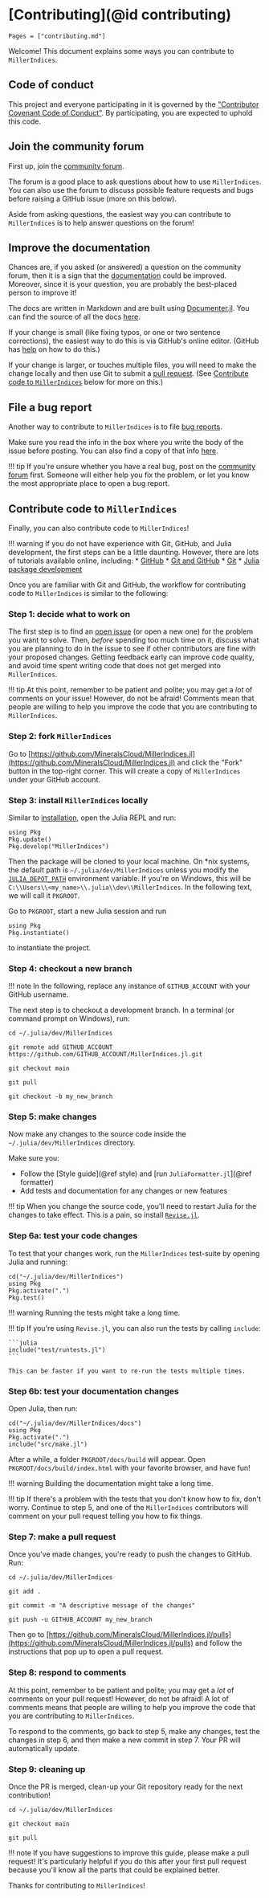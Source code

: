 # [Contributing](@id contributing)

```@contents
Pages = ["contributing.md"]
```

Welcome! This document explains some ways you can contribute to `MillerIndices`.

## Code of conduct

This project and everyone participating in it is governed by the
["Contributor Covenant Code of Conduct"](https://github.com/MineralsCloud/.github/blob/main/CODE_OF_CONDUCT.md).
By participating, you are expected to uphold this code.

## Join the community forum

First up, join the [community forum](https://github.com/MineralsCloud/MillerIndices.jl/discussions).

The forum is a good place to ask questions about how to use `MillerIndices`. You can also
use the forum to discuss possible feature requests and bugs before raising a
GitHub issue (more on this below).

Aside from asking questions, the easiest way you can contribute to `MillerIndices` is to
help answer questions on the forum!

## Improve the documentation

Chances are, if you asked (or answered) a question on the community forum, then
it is a sign that the [documentation](https://MineralsCloud.github.io/MillerIndices.jl/dev/) could be
improved. Moreover, since it is your question, you are probably the best-placed
person to improve it!

The docs are written in Markdown and are built using
[Documenter.jl](https://github.com/JuliaDocs/Documenter.jl).
You can find the source of all the docs
[here](https://github.com/MineralsCloud/MillerIndices.jl/tree/main/docs).

If your change is small (like fixing typos, or one or two sentence corrections),
the easiest way to do this is via GitHub's online editor. (GitHub has
[help](https://help.github.com/articles/editing-files-in-another-user-s-repository/)
on how to do this.)

If your change is larger, or touches multiple files, you will need to make the
change locally and then use Git to submit a
[pull request](https://docs.github.com/en/pull-requests/collaborating-with-pull-requests/proposing-changes-to-your-work-with-pull-requests/about-pull-requests).
(See [Contribute code to `MillerIndices`](@ref) below for more on this.)

## File a bug report

Another way to contribute to `MillerIndices` is to file
[bug reports](https://github.com/MineralsCloud/MillerIndices.jl/issues/new?template=bug_report.md).

Make sure you read the info in the box where you write the body of the issue
before posting. You can also find a copy of that info
[here](https://github.com/MineralsCloud/MillerIndices.jl/blob/main/.github/ISSUE_TEMPLATE/bug_report.md).

!!! tip
    If you're unsure whether you have a real bug, post on the
    [community forum](https://github.com/MineralsCloud/MillerIndices.jl/discussions)
    first. Someone will either help you fix the problem, or let you know the
    most appropriate place to open a bug report.

## Contribute code to `MillerIndices`

Finally, you can also contribute code to `MillerIndices`!

!!! warning
    If you do not have experience with Git, GitHub, and Julia development, the
    first steps can be a little daunting. However, there are lots of tutorials
    available online, including:
    * [GitHub](https://guides.github.com/activities/hello-world/)
    * [Git and GitHub](https://try.github.io/)
    * [Git](https://git-scm.com/book/en/v2)
    * [Julia package development](https://docs.julialang.org/en/v1/stdlib/Pkg/#Developing-packages-1)

Once you are familiar with Git and GitHub, the workflow for contributing code to
`MillerIndices` is similar to the following:

### Step 1: decide what to work on

The first step is to find an [open issue](https://github.com/MineralsCloud/MillerIndices.jl/issues)
(or open a new one) for the problem you want to solve. Then, _before_ spending
too much time on it, discuss what you are planning to do in the issue to see if
other contributors are fine with your proposed changes. Getting feedback early can
improve code quality, and avoid time spent writing code that does not get merged into
`MillerIndices`.

!!! tip
    At this point, remember to be patient and polite; you may get a _lot_ of
    comments on your issue! However, do not be afraid! Comments mean that people are
    willing to help you improve the code that you are contributing to `MillerIndices`.

### Step 2: fork `MillerIndices`

Go to [https://github.com/MineralsCloud/MillerIndices.jl](https://github.com/MineralsCloud/MillerIndices.jl)
and click the "Fork" button in the top-right corner. This will create a copy of
`MillerIndices` under your GitHub account.

### Step 3: install `MillerIndices` locally

Similar to [installation](@ref), open the Julia REPL and run:

```@repl
using Pkg
Pkg.update()
Pkg.develop("MillerIndices")
```

Then the package will be cloned to your local machine. On *nix systems, the default path is
`~/.julia/dev/MillerIndices` unless you modify the
[`JULIA_DEPOT_PATH`](http://docs.julialang.org/en/v1/manual/environment-variables/#JULIA_DEPOT_PATH-1)
environment variable. If you're on
Windows, this will be `C:\\Users\\<my_name>\\.julia\\dev\\MillerIndices`.
In the following text, we will call it `PKGROOT`.

Go to `PKGROOT`, start a new Julia session and run

```@repl
using Pkg
Pkg.instantiate()
```

to instantiate the project.

### Step 4: checkout a new branch

!!! note
    In the following, replace any instance of `GITHUB_ACCOUNT` with your GitHub
    username.

The next step is to checkout a development branch. In a terminal (or command
prompt on Windows), run:

```shell
cd ~/.julia/dev/MillerIndices

git remote add GITHUB_ACCOUNT https://github.com/GITHUB_ACCOUNT/MillerIndices.jl.git

git checkout main

git pull

git checkout -b my_new_branch
```

### Step 5: make changes

Now make any changes to the source code inside the `~/.julia/dev/MillerIndices`
directory.

Make sure you:

* Follow the [Style guide](@ref style) and [run `JuliaFormatter.jl`](@ref formatter)
* Add tests and documentation for any changes or new features

!!! tip
    When you change the source code, you'll need to restart Julia for the
    changes to take effect. This is a pain, so install
    [`Revise.jl`](https://github.com/timholy/Revise.jl).

### Step 6a: test your code changes

To test that your changes work, run the `MillerIndices` test-suite by opening Julia and
running:

```@repl
cd("~/.julia/dev/MillerIndices")
using Pkg
Pkg.activate(".")
Pkg.test()
```

!!! warning
    Running the tests might take a long time.

!!! tip
    If you're using `Revise.jl`, you can also run the tests by calling `include`:

    ```julia
    include("test/runtests.jl")
    ```

    This can be faster if you want to re-run the tests multiple times.

### Step 6b: test your documentation changes

Open Julia, then run:

```@repl
cd("~/.julia/dev/MillerIndices/docs")
using Pkg
Pkg.activate(".")
include("src/make.jl")
```

After a while, a folder `PKGROOT/docs/build` will appear. Open
`PKGROOT/docs/build/index.html` with your favorite browser, and have fun!

!!! warning
    Building the documentation might take a long time.

!!! tip
    If there's a problem with the tests that you don't know how to fix, don't
    worry. Continue to step 5, and one of the `MillerIndices` contributors will comment
    on your pull request telling you how to fix things.

### Step 7: make a pull request

Once you've made changes, you're ready to push the changes to GitHub. Run:

```shell
cd ~/.julia/dev/MillerIndices

git add .

git commit -m "A descriptive message of the changes"

git push -u GITHUB_ACCOUNT my_new_branch
```

Then go to [https://github.com/MineralsCloud/MillerIndices.jl/pulls](https://github.com/MineralsCloud/MillerIndices.jl/pulls)
and follow the instructions that pop up to open a pull request.

### Step 8: respond to comments

At this point, remember to be patient and polite; you may get a _lot_ of
comments on your pull request! However, do not be afraid! A lot of comments
means that people are willing to help you improve the code that you are
contributing to `MillerIndices`.

To respond to the comments, go back to step 5, make any changes, test the
changes in step 6, and then make a new commit in step 7. Your PR will
automatically update.

### Step 9: cleaning up

Once the PR is merged, clean-up your Git repository ready for the
next contribution!

```shell
cd ~/.julia/dev/MillerIndices

git checkout main

git pull
```

!!! note
    If you have suggestions to improve this guide, please make a pull request!
    It's particularly helpful if you do this after your first pull request
    because you'll know all the parts that could be explained better.

Thanks for contributing to `MillerIndices`!
